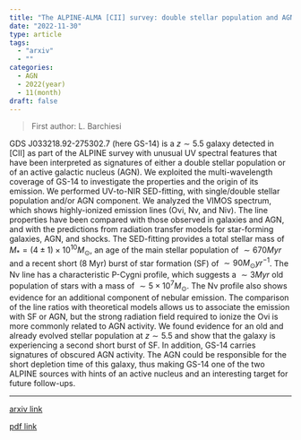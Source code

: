 ```yaml
---
title: "The ALPINE-ALMA [CII] survey: double stellar population and AGN activity in a galaxy at $z\\sim5.5$"
date: "2022-11-30"
type: article
tags:
  - "arxiv"
  - ""
categories:
  - AGN
  - 2022(year)
  - 11(month)
draft: false
---
```


> First author: L. Barchiesi

 GDS J033218.92-275302.7 (here GS-14) is a $z\sim5.5$ galaxy detected in [CII]
as part of the ALPINE survey with unusual UV spectral features that have been
interpreted as signatures of either a double stellar population or of an active
galactic nucleus (AGN). We exploited the multi-wavelength coverage of GS-14 to
investigate the properties and the origin of its emission. We performed
UV-to-NIR SED-fitting, with single/double stellar population and/or AGN
component. We analyzed the VIMOS spectrum, which shows highly-ionized emission
lines (Ovi, Nv, and Niv). The line properties have been compared with those
observed in galaxies and AGN, and with the predictions from radiation transfer
models for star-forming galaxies, AGN, and shocks. The SED-fitting provides a
total stellar mass of $M_*=(4 \pm 1) \times 10^{10} M_\odot$, an age of the
main stellar population of $\sim670 Myr$ and a recent short (8 Myr) burst of
star formation (SF) of $\sim 90 M_\odot yr^{-1}$. The Nv line has a
characteristic P-Cygni profile, which suggests a $\sim 3 Myr$ old population of
stars with a mass of $\sim 5 \times10^{7} M_\odot$. The Nv profile also shows
evidence for an additional component of nebular emission. The comparison of the
line ratios with theoretical models allows us to associate the emission with SF
or AGN, but the strong radiation field required to ionize the Ovi is more
commonly related to AGN activity. We found evidence for an old and already
evolved stellar population at $z\sim 5.5$ and show that the galaxy is
experiencing a second short burst of SF. In addition, GS-14 carries signatures
of obscured AGN activity. The AGN could be responsible for the short depletion
time of this galaxy, thus making GS-14 one of the two ALPINE sources with hints
of an active nucleus and an interesting target for future follow-ups.

---
[arxiv link](http://arxiv.org/abs/2212.00038v1)

[pdf link](http://arxiv.org/pdf/2212.00038v1)